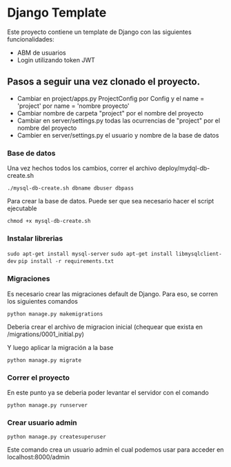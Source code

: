 # Django Template

Este proyecto contiene un template de Django con las siguientes funcionalidades:

- ABM de usuarios
- Login utilizando token JWT

## Pasos a seguir una vez clonado el proyecto.

- Cambiar en project/apps.py ProjectConfig por <nombre proyecto>Config y el name = 'project' por name = 'nombre proyecto'
- Cambiar nombre de carpeta "project" por el nombre del proyecto
- Cambiar en server/settings.py todas las ocurrencias de "project" por el nombre del proyecto
- Cambier en server/settings.py el usuario y nombre de la base de datos

### Base de datos

Una vez hechos todos los cambios, correr el archivo deploy/mydql-db-create.sh 

`./mysql-db-create.sh dbname dbuser dbpass`

Para crear la base de datos. Puede ser que sea necesario hacer el script ejecutable

`chmod +x mysql-db-create.sh`

### Instalar librerias

`sudo apt-get install mysql-server`
`sudo apt-get install libmysqlclient-dev`
`pip install -r requirements.txt`

### Migraciones

Es necesario crear las migraciones default de Django. Para eso, se corren los siguientes comandos

`python manage.py makemigrations`

Deberia crear el archivo de migracion inicial (chequear que exista en <nombre del proyecto>/migrations/0001_initial.py)

Y luego aplicar la migración a la base

`python manage.py migrate`

### Correr el proyecto

En este punto ya se deberia poder levantar el servidor con el comando

`python manage.py runserver`


### Crear usuario admin

`python manage.py createsuperuser`

Este comando crea un usuario admin el cual podemos usar para acceder en localhost:8000/admin